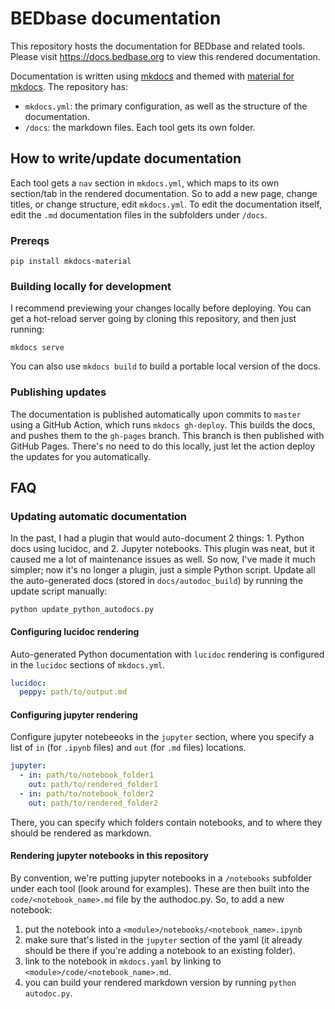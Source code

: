 # BEDbase documentation

This repository hosts the documentation for BEDbase and related tools. Please visit <https://docs.bedbase.org> to view this rendered documentation.

Documentation is written using [mkdocs](https://www.mkdocs.org/) and themed with [material for mkdocs](https://squidfunk.github.io/mkdocs-material/). The repository has:

- `mkdocs.yml`: the primary configuration, as well as the structure of the documentation. 
- `/docs`: the markdown files. Each tool gets its own folder.

## How to write/update documentation

Each tool gets a `nav` section in `mkdocs.yml`, which maps to its own section/tab in the rendered documentation. So to add a new page, change titles, or change structure, edit `mkdocs.yml`. To edit the documentation itself, edit the `.md` documentation files in the subfolders under `/docs`.

### Prereqs

```
pip install mkdocs-material
```


### Building locally for development

I recommend previewing your changes locally before deploying. You can get a hot-reload server going by cloning this repository, and then just running:

```
mkdocs serve
```

You can also use `mkdocs build` to build a portable local version of the docs.


### Publishing updates

The documentation is published automatically upon commits to `master` using a GitHub Action, which runs `mkdocs gh-deploy`. This builds the docs, and pushes them to the `gh-pages` branch. This branch is then published with GitHub Pages. There's no need to do this locally, just let the action deploy the updates for you automatically.

## FAQ


### Updating automatic documentation

In the past, I had a plugin that would auto-document 2 things: 1. Python docs using lucidoc, and 2. Jupyter notebooks. This plugin was neat, but it caused me a lot of maintenance issues as well. So now, I've made it much simpler; now it's no longer a plugin, just a simple Python script. Update all the auto-generated docs (stored in `docs/autodoc_build`) by running the update script manually:

```console
python update_python_autodocs.py
```

#### Configuring lucidoc rendering

Auto-generated Python documentation with `lucidoc` rendering is configured in the `lucidoc`  sections of `mkdocs.yml`.

```yaml
lucidoc:
  peppy: path/to/output.md
```

#### Configuring jupyter rendering

Configure jupyter notebeeoks in the `jupyter` section, where you specify a list of `in` (for `.ipynb` files) and `out` (for `.md` files) locations.

```yaml
jupyter:
  - in: path/to/notebook_folder1
    out: path/to/rendered_folder1
  - in: path/to/notebook_folder2
    out: path/to/rendered_folder2
``` 

There, you can specify which folders contain notebooks, and to where they should be rendered as markdown.

#### Rendering jupyter notebooks in this repository

By convention, we're putting jupyter notebooks in a `/notebooks` subfolder under each tool (look around for examples). These are then built into the `code/<notebook_name>.md` file by the authodoc.py. So, to add a new notebook:

1. put the notebook into a `<module>/notebooks/<notebook_name>.ipynb`
2. make sure that's listed in the `jupyter` section of the yaml (it already should be there if you're adding a notebook to an existing folder).
3. link to the notebook in `mkdocs.yaml` by linking to `<module>/code/<notebook_name>.md`.
4. you can build your rendered markdown version by running `python autodoc.py`.

